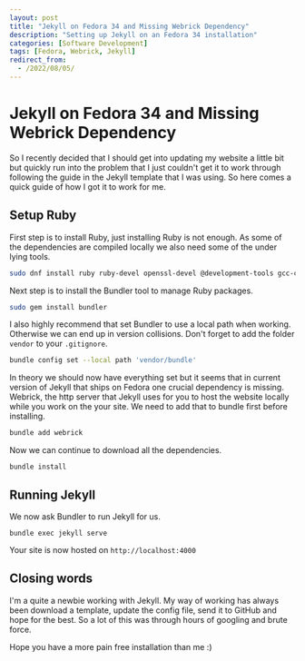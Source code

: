 ```yaml
---
layout: post
title: "Jekyll on Fedora 34 and Missing Webrick Dependency"
description: "Setting up Jekyll on an Fedora 34 installation"
categories: [Software Development]
tags: [Fedora, Webrick, Jekyll]
redirect_from:
  - /2022/08/05/
---
```


# Jekyll on Fedora 34 and Missing Webrick Dependency
So I recently decided that I should get into updating my website a little bit but quickly run into the problem that I just couldn't get it to work through following the guide in the Jekyll template that I was using. So here comes a quick guide of how I got it to work for me.

## Setup Ruby
First step is to install Ruby, just installing Ruby is not enough. As some of the dependencies are compiled locally we also need some of the under lying tools.
```bash
sudo dnf install ruby ruby-devel openssl-devel @development-tools gcc-c++
```

Next step is to install the Bundler tool to manage Ruby packages.
```bash
sudo gem install bundler
```

I also highly recommend that set Bundler to use a local path when working. Otherwise we can end up in version collisions. Don't forget to add the folder `vendor` to your `.gitignore`.
```bash
bundle config set --local path 'vendor/bundle'
```

In theory we should now have everything set but it seems that in current version of Jekyll that ships on Fedora one crucial dependency is missing. Webrick, the http server that Jekyll uses for you to host the website locally while you work on the your site. We need to add that to bundle first before installing.
```bash
bundle add webrick
```

Now we can continue to download all the dependencies.
```
bundle install
```

## Running Jekyll
We now ask Bundler to run Jekyll for us.
```
bundle exec jekyll serve
```

Your site is now hosted on `http://localhost:4000`

## Closing words
I'm a quite a newbie working with Jekyll. My way of working has always been download a template, update the config file, send it to GitHub and hope for the best. So a lot of this was through hours of googling and brute force.

Hope you have a more pain free installation than me :)
